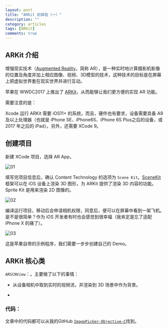 ```yaml
---
layout: post
title: "ARKit 初体验（一）"
description: ""
category: articles
tags: [ARKit]
comments: true
---
```



## ARKit 介绍

增强现实技术（[Augmented Reality](https://en.wikipedia.org/wiki/Augmented_reality)，简称 AR），是一种实时地计算摄影机影像的位置及角度并加上相应图像、视频、3D模型的技术，这种技术的目标是在屏幕上把虚拟世界套在现实世界并进行互动。

苹果在 WWDC2017 上推出了 [ARKit]((https://www.youtube.com/watch?v=S14AVwaBF-Y))，从而能够让我们更方便的实现 AR 功能。

需要注意的是：

Xcode 运行 ARKit 需要 iOS11+ 的系统，而且，硬件也有要求，设备需要具备 A9 及以上处理器（也就是 iPhone SE、iPhone6S、iPhone 6S Plus之后的设备，或 2017 年之后的 iPad）。另外，还需要 XCode 9。

## 创建项目

新建 XCode 项目，选择 AR App。

![01](https://lettleprince.github.io/images/20171204-arkit-01/01.png)

填写完项目信息后，确认 Content Technology 的选项为 `Scene Kit`。[SceneKit](https://developer.apple.com/scenekit/) 框架可以在 iOS 设备上渲染 3D 图形，为 ARKit 提供了渲染 3D 内容的功能。Sprite Kit 是用来渲染 2D 图像的。

![02](https://lettleprince.github.io/images/20171204-arkit-01/02.png)

编译运行项目，移动后会申请相机权限，同意后，便可以在屏幕中看到一架飞机。是不是很简单？作为 iOS 开发者有时也会感觉到很幸福（我肯定是忘了适配 iPhone X 的痛了）。

![03](https://lettleprince.github.io/images/20171204-arkit-01/03.png)

这是苹果自带的示例程序，我们需要一步步创建自己的 Demo。

## ARKit 核心类

`ARSCNView`：。主要做了以下的事情：

- 从设备相机中取到实时的视频流，并渲染到 3D 场景中作为背景。

- 

### 代码：
文章中的代码都可以从我的GitHub [`ImagePicker-Objective-C`](https://github.com/lettleprince/ImagePicker-Objective-C)找到。

